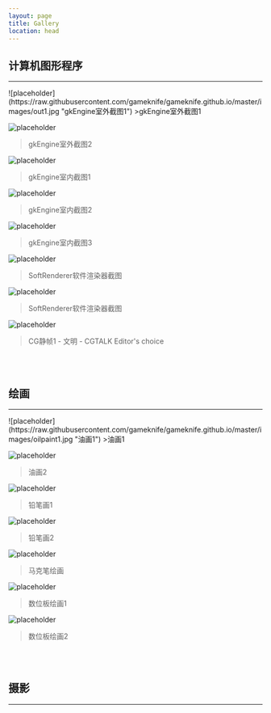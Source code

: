 ```yaml
---
layout: page
title: Gallery
location: head
---
```


计算机图形程序
---
<hr>
![placeholder](https://raw.githubusercontent.com/gameknife/gameknife.github.io/master/images/out1.jpg "gkEngine室外截图1")
>gkEngine室外截图1

![placeholder](https://raw.githubusercontent.com/gameknife/gameknife.github.io/master/images/out2.jpg "gkEngine室外截图2")
>gkEngine室外截图2

![placeholder](https://raw.githubusercontent.com/gameknife/gameknife.github.io/master/images/indoor1.jpg "gkEngine室内截图1")
>gkEngine室内截图1

![placeholder](https://raw.githubusercontent.com/gameknife/gameknife.github.io/master/images/indoor2.jpg "gkEngine室内截图2")
>gkEngine室内截图2

![placeholder](https://raw.githubusercontent.com/gameknife/gameknife.github.io/master/images/indoor3.jpg "gkEngine室内截图3")
>gkEngine室内截图3

![placeholder](https://raw.githubusercontent.com/gameknife/gameknife.github.io/master/images/sr1.jpg "SoftRenderer软件渲染器截图")
>SoftRenderer软件渲染器截图

![placeholder](https://raw.githubusercontent.com/gameknife/gameknife.github.io/master/images/sr2.jpg "SoftRenderer软件渲染器截图")
>SoftRenderer软件渲染器截图

![placeholder](https://raw.githubusercontent.com/gameknife/gameknife.github.io/master/images/stills1.jpg "CG静帧1")
>CG静帧1 - 文明 - CGTALK Editor's choice

<br>

<br>

绘画
---
<hr>
![placeholder](https://raw.githubusercontent.com/gameknife/gameknife.github.io/master/images/oilpaint1.jpg "油画1")
>油画1

![placeholder](https://raw.githubusercontent.com/gameknife/gameknife.github.io/master/images/oilpaint2.jpg "油画2")
>油画2

![placeholder](https://raw.githubusercontent.com/gameknife/gameknife.github.io/master/images/pencilpaint1.jpg "铅笔画1")
>铅笔画1

![placeholder](https://raw.githubusercontent.com/gameknife/gameknife.github.io/master/images/pencilpaint2.jpg "铅笔画2")
>铅笔画2

![placeholder](https://raw.githubusercontent.com/gameknife/gameknife.github.io/master/images/markpaint1.jpg "马克笔绘画")
>马克笔绘画

![placeholder](https://raw.githubusercontent.com/gameknife/gameknife.github.io/master/images/digipaint1.jpg "数位板绘画1")
>数位板绘画1

![placeholder](https://raw.githubusercontent.com/gameknife/gameknife.github.io/master/images/digipaint2.jpg "数位板绘画2")
>数位板绘画2
<br>

<br>

摄影
---
<hr>

<br>

<br>

